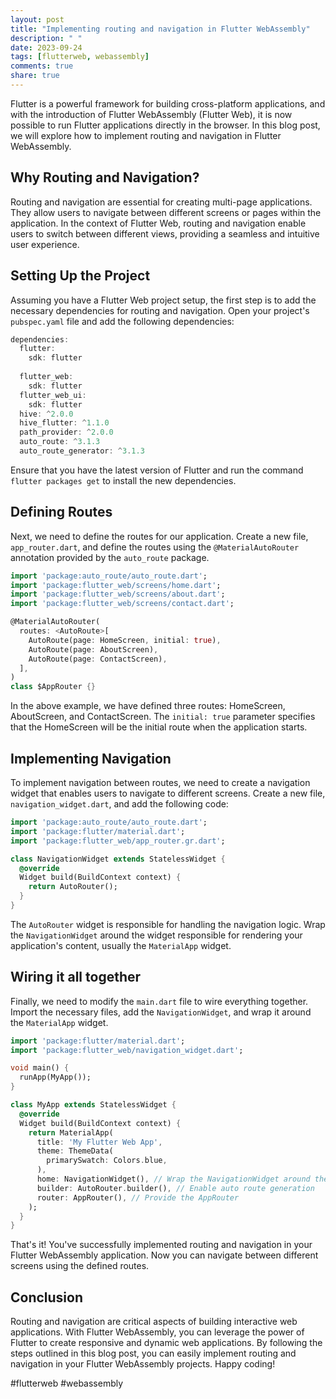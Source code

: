 ```yaml
---
layout: post
title: "Implementing routing and navigation in Flutter WebAssembly"
description: " "
date: 2023-09-24
tags: [flutterweb, webassembly]
comments: true
share: true
---
```


Flutter is a powerful framework for building cross-platform applications, and with the introduction of Flutter WebAssembly (Flutter Web), it is now possible to run Flutter applications directly in the browser. In this blog post, we will explore how to implement routing and navigation in Flutter WebAssembly.

## Why Routing and Navigation?

Routing and navigation are essential for creating multi-page applications. They allow users to navigate between different screens or pages within the application. In the context of Flutter Web, routing and navigation enable users to switch between different views, providing a seamless and intuitive user experience.

## Setting Up the Project

Assuming you have a Flutter Web project setup, the first step is to add the necessary dependencies for routing and navigation. Open your project's `pubspec.yaml` file and add the following dependencies:

```dart
dependencies:
  flutter:
    sdk: flutter
  
  flutter_web:
    sdk: flutter
  flutter_web_ui:
    sdk: flutter
  hive: ^2.0.0
  hive_flutter: ^1.1.0
  path_provider: ^2.0.0
  auto_route: ^3.1.3
  auto_route_generator: ^3.1.3
```

Ensure that you have the latest version of Flutter and run the command `flutter packages get` to install the new dependencies.

## Defining Routes

Next, we need to define the routes for our application. Create a new file, `app_router.dart`, and define the routes using the `@MaterialAutoRouter` annotation provided by the `auto_route` package.

```dart
import 'package:auto_route/auto_route.dart';
import 'package:flutter_web/screens/home.dart';
import 'package:flutter_web/screens/about.dart';
import 'package:flutter_web/screens/contact.dart';

@MaterialAutoRouter(
  routes: <AutoRoute>[
    AutoRoute(page: HomeScreen, initial: true),
    AutoRoute(page: AboutScreen),
    AutoRoute(page: ContactScreen),
  ],
)
class $AppRouter {}
```

In the above example, we have defined three routes: HomeScreen, AboutScreen, and ContactScreen. The `initial: true` parameter specifies that the HomeScreen will be the initial route when the application starts.

## Implementing Navigation

To implement navigation between routes, we need to create a navigation widget that enables users to navigate to different screens. Create a new file, `navigation_widget.dart`, and add the following code:

```dart
import 'package:auto_route/auto_route.dart';
import 'package:flutter/material.dart';
import 'package:flutter_web/app_router.gr.dart';

class NavigationWidget extends StatelessWidget {
  @override
  Widget build(BuildContext context) {
    return AutoRouter();
  }
}
```

The `AutoRouter` widget is responsible for handling the navigation logic. Wrap the `NavigationWidget` around the widget responsible for rendering your application's content, usually the `MaterialApp` widget.

## Wiring it all together

Finally, we need to modify the `main.dart` file to wire everything together. Import the necessary files, add the `NavigationWidget`, and wrap it around the `MaterialApp` widget.

```dart
import 'package:flutter/material.dart';
import 'package:flutter_web/navigation_widget.dart';

void main() {
  runApp(MyApp());
}

class MyApp extends StatelessWidget {
  @override
  Widget build(BuildContext context) {
    return MaterialApp(
      title: 'My Flutter Web App',
      theme: ThemeData(
        primarySwatch: Colors.blue,
      ),
      home: NavigationWidget(), // Wrap the NavigationWidget around the MaterialApp
      builder: AutoRouter.builder(), // Enable auto route generation
      router: AppRouter(), // Provide the AppRouter
    );
  }
}
```

That's it! You've successfully implemented routing and navigation in your Flutter WebAssembly application. Now you can navigate between different screens using the defined routes.

## Conclusion

Routing and navigation are critical aspects of building interactive web applications. With Flutter WebAssembly, you can leverage the power of Flutter to create responsive and dynamic web applications. By following the steps outlined in this blog post, you can easily implement routing and navigation in your Flutter WebAssembly projects. Happy coding!

#flutterweb #webassembly